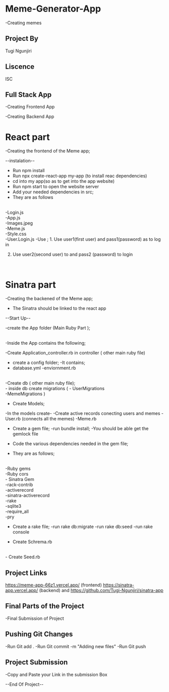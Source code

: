# Meme-Generator-App
-Creating memes

## Project By
Tugi Ngunjiri

## Liscence
ISC

## Full Stack  App
-Creating Frontend App

-Creating Backend App


# React part
-Creating the frontend of the Meme 
app;

 --instalation--
 - Run npm install
 - Run npx create-react-app my-app (to install reac dependencies)
 - cd into  my app(so as to get into the app website)
 - Run npm start to open the website server
 - Add your needed dependencies in src;
  - They are as follows
 <br>
 -Login.js
 <br>
 -App.js
 <br>
 -Images.jpeg
 <br>
 -Meme.js
 <br>
 -Style.css
 <br>
 -User.Login.js
 -Use ;
 1. Use user1(first user)  and pass1(password) as  to log in

 2. Use user2(second user) to and  pass2 (password) to login
 <br>

# Sinatra part
-Creating the  backened of the Meme app;

- The Sinatra should be linked to the react app 

--Start Up--

-create the App folder (Main Ruby Part );

<br>
-Inside the App contains the following;
<br>

-Create Application_controller.rb in controller  ( other main ruby file)
<br>
- create  a config folder;
-It contains;
- database.yml
-enviornment.rb
<br>
-Create db  ( other main ruby file);
<br>
- inside db create migrations ( 
  - UserMigrations
  <br>
  -MemeMigrations
)

- Create Models;

-In the models create-
-Create active records conecting users and memes
-User.rb (connects all the memes)
-Meme.rb

- Create a gem file;
-run bundle install;
-You should  be able get the gemlock file
- Code the various dependencies needed in the gem file;

- They are as follows;
<br>
-Ruby gems
<br>
-Ruby cors
<br>
- Sinatra Gem
<br>
-rack-contrib
<br>
-activerecord
<br>
-sinatra-activerecord
<br>
-rake
<br>
-sqlite3
<br>
-require_all
<br>
-pry

- Create a rake file;
-run rake db:migrate
-run rake db:seed
-run rake console

- Create Schrema.rb
<br>
- Create Seed.rb
<br>



## Project  Links

  https://meme-app-66z1.vercel.app/ (frontend)
  https://sinatra-app.vercel.app/  (backend) and https://github.com/Tugi-Ngunjiri/sinatra-app

## Final Parts of the Project
-Final Submission of Project

## Pushing Git Changes
 -Run Git add .
 -Run Git commit -m "Adding new files"
 -Run Git push


## Project Submission
-Copy and Paste your Link in the submission Box

--End Of Project--
